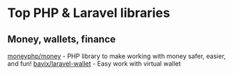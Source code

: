 # Top PHP & Laravel libraries

## Money, wallets, finance 
[moneyphp/money](https://github.com/moneyphp/money) - PHP library to make working with money safer, easier, and fun!
[bavix/laravel-wallet](https://github.com/bavix/laravel-wallet) - Easy work with virtual wallet

